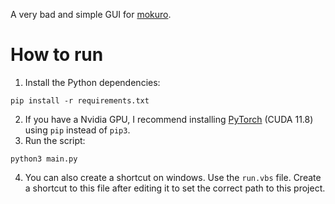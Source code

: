 A very bad and simple GUI for [mokuro](https://github.com/kha-white/mokuro).

# How to run
1. Install the Python dependencies:
````
pip install -r requirements.txt
````
2. If you have a Nvidia GPU, I recommend installing [PyTorch](https://pytorch.org/get-started/locally/) (CUDA 11.8) using `pip` instead of `pip3`.
3. Run the script:
````
python3 main.py
````
4. You can also create a shortcut on windows. Use the `run.vbs` file. Create a shortcut to this file after editing it to set the correct path to this project.
